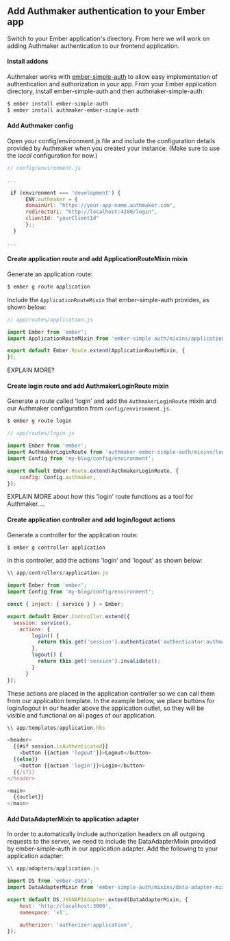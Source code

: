 ## Add Authmaker authentication to your Ember app

Switch to your Ember application's directory. From here we will work on adding Authmaker authentication to our frontend application.

#### Install addons

Authmaker works with [ember-simple-auth](https://ember-simple-auth.com/) to allow easy implementation of authentication and authorization in your app. From your Ember application directory, install ember-simple-auth and then authmaker-simple-auth:

```bash
$ ember install ember-simple-auth
$ ember install authmaker-ember-simple-auth
```

#### Add Authmaker config

Open your config/environment.js file and include the configuration details provided by Authmaker when you created your instance. (Make sure to use the  _local_ configuration for now.)

```javascript
// config/environment.js

...

 if (environment === 'development') {
      ENV.authmaker = {
      domainUrl: "https://your-app-name.authmaker.com",
      redirectUri: "http://localhost:4200/login",
      clientId: "yourClientId"
      };;
  }

...
```

#### Create application route and add ApplicationRouteMixin mixin

Generate an application route:
```bash
$ ember g route application
```
Include the `ApplicationRouteMixin` that ember-simple-auth provides, as shown below:

```javascript
// app/routes/application.js

import Ember from 'ember';
import ApplicationRouteMixin from 'ember-simple-auth/mixins/application-route-mixin';

export default Ember.Route.extend(ApplicationRouteMixin, {
});
```
EXPLAIN MORE?

#### Create login route and add AuthmakerLoginRoute mixin

Generate a route called 'login' and add the `AuthmakerLoginRoute` mixin and our Authmaker configuration from `config/environment.js`.

```bash
$ ember g route login
```

```javascript
// app/routes/login.js

import Ember from 'ember';
import AuthmakerLoginRoute from 'authmaker-ember-simple-auth/mixins/login-route';
import Config from 'my-blog/config/environment';

export default Ember.Route.extend(AuthmakerLoginRoute, {
    config: Config.authmaker,
});
```

EXPLAIN MORE about how this 'login' route functions as a tool for Authmaker....

#### Create application controller and add login/logout actions

Generate a controller for the application route:

```bash
$ ember g controller application
```

In this controller, add the actions 'login' and 'logout' as shown below:

```javascript
\\ app/controllers/application.js

import Ember from 'ember';
import Config from 'my-blog/config/environment';

const { inject: { service } } = Ember;

export default Ember.Controller.extend({
  session: service(),
    actions: {
        login() {
          return this.get('session').authenticate('authenticator:authmaker', Config.authmaker);
        },
        logout() {
          return this.get('session').invalidate();
        }
      }
});
```

These actions are placed in the application controller so we can call them from our application template. In the example below, we place buttons for login/logout in our header above the application outlet, so they will be visible and functional on all pages of our application.

```javascript
\\ app/templates/application.hbs

<header>
  {{#if session.isAuthenticated}}
    <button {{action 'logout'}}>Logout</button>
  {{else}}
    <button {{action 'login'}}>Login</button>
  {{/if}}
</header>

<main>
  {{outlet}}
</main>
```

#### Add DataAdapterMixin to application adapter

In order to automatically include authorization headers on all outgoing requests to the server, we need to include the DataAdapterMixin provided by ember-simple-auth in our application adapter. Add the following to your application adapter:

```javascript
\\ app/adapters/application.js

import DS from 'ember-data';
import DataAdapterMixin from 'ember-simple-auth/mixins/data-adapter-mixin';

export default DS.JSONAPIAdapter.extend(DataAdapterMixin, {
    host: 'http://localhost:3000',
    namespace: 'v1',

    authorizer: 'authorizer:application',
});
```
